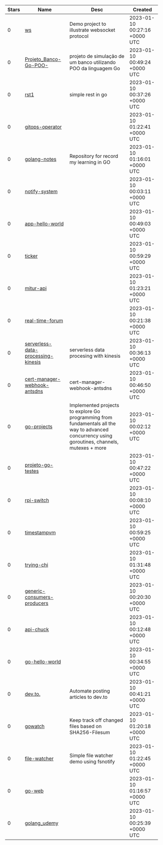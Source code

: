 | Stars | Name | Desc | Created | 
| ----- | ------- | ------------- | ------------- |
| 0 | [ws](https://github.com/kislerdm/ws) | Demo project to illustrate websocket protocol | 2023-01-10 00:27:16 +0000 UTC |
| 0 | [Projeto_Banco-Go-POO-](https://github.com/Rfaelsn/Projeto_Banco-Go-POO-) | projeto de simulação de um banco utilizando POO da linguagem Go | 2023-01-10 00:49:24 +0000 UTC |
| 0 | [rst1](https://github.com/InaccessibleCardinal/rst1) | simple rest in go | 2023-01-10 00:37:26 +0000 UTC |
| 0 | [gitops-operator](https://github.com/stianobe/gitops-operator) |  | 2023-01-10 01:22:41 +0000 UTC |
| 0 | [golang-notes](https://github.com/jjeanjacques10/golang-notes) | Repository for record my learning in GO | 2023-01-10 01:16:01 +0000 UTC |
| 0 | [notify-system](https://github.com/iamhabbeboy/notify-system) |  | 2023-01-10 00:03:11 +0000 UTC |
| 0 | [app-hello-world](https://github.com/FadhilAF/app-hello-world) |  | 2023-01-10 00:49:03 +0000 UTC |
| 0 | [ticker](https://github.com/fogonthedowns/ticker) |  | 2023-01-10 00:59:29 +0000 UTC |
| 0 | [mitur-api](https://github.com/tapiaw38/mitur-api) |  | 2023-01-10 01:23:21 +0000 UTC |
| 0 | [real-time-forum](https://github.com/Rshezarr/real-time-forum) |  | 2023-01-10 00:21:38 +0000 UTC |
| 0 | [serverless-data-processing-kinesis](https://github.com/Mughees605/serverless-data-processing-kinesis) | serverless data procesing with kinesis | 2023-01-10 00:36:13 +0000 UTC |
| 0 | [cert-manager-webhook-antsdns](https://github.com/zhtest000/cert-manager-webhook-antsdns) | cert-manager-webhook-antsdns | 2023-01-10 00:46:50 +0000 UTC |
| 0 | [go-projects](https://github.com/shamsheer7/go-projects) | Implemented projects to explore Go programming from fundamentals all the way to advanced concurrency using goroutines, channels, mutexes + more | 2023-01-10 00:02:12 +0000 UTC |
| 0 | [projeto-go-testes](https://github.com/wallefaquino/projeto-go-testes) |  | 2023-01-10 00:47:22 +0000 UTC |
| 0 | [rpi-switch](https://github.com/attiss/rpi-switch) |  | 2023-01-10 00:08:10 +0000 UTC |
| 0 | [timestampvm](https://github.com/emersoncloud/timestampvm) |  | 2023-01-10 00:59:25 +0000 UTC |
| 0 | [trying-chi](https://github.com/Edu-Maturana/trying-chi) |  | 2023-01-10 01:31:48 +0000 UTC |
| 0 | [generic-consumers-producers](https://github.com/ThePixelDeveloper/generic-consumers-producers) |  | 2023-01-10 00:20:30 +0000 UTC |
| 0 | [api-chuck](https://github.com/Beto-j10/api-chuck) |  | 2023-01-10 00:12:48 +0000 UTC |
| 0 | [go-hello-world](https://github.com/FadhilAF/go-hello-world) |  | 2023-01-10 00:34:55 +0000 UTC |
| 0 | [dev.to.](https://github.com/atsushii/dev.to.) | Automate posting articles to dev.to | 2023-01-10 00:41:21 +0000 UTC |
| 0 | [gowatch](https://github.com/teyhouse/gowatch) | Keep track off changed files based on SHA256-Filesum | 2023-01-10 01:20:18 +0000 UTC |
| 0 | [file-watcher](https://github.com/lalizita/file-watcher) | Simple file watcher demo using fsnotify | 2023-01-10 01:22:45 +0000 UTC |
| 0 | [go-web](https://github.com/tranphilong2406/go-web) |  | 2023-01-10 01:16:57 +0000 UTC |
| 0 | [golang_udemy](https://github.com/jhaym3s/golang_udemy) |  | 2023-01-10 00:25:39 +0000 UTC |

